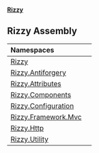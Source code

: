 #### [Rizzy](index 'index')

## Rizzy Assembly

| Namespaces | |
| :--- | :--- |
| [Rizzy](Rizzy 'Rizzy') | |
| [Rizzy.Antiforgery](Rizzy.Antiforgery 'Rizzy.Antiforgery') | |
| [Rizzy.Attributes](Rizzy.Attributes 'Rizzy.Attributes') | |
| [Rizzy.Components](Rizzy.Components 'Rizzy.Components') | |
| [Rizzy.Configuration](Rizzy.Configuration 'Rizzy.Configuration') | |
| [Rizzy.Framework.Mvc](Rizzy.Framework.Mvc 'Rizzy.Framework.Mvc') | |
| [Rizzy.Http](Rizzy.Http 'Rizzy.Http') | |
| [Rizzy.Utility](Rizzy.Utility 'Rizzy.Utility') | |
